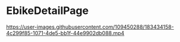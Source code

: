 # EbikeDetailPage



https://user-images.githubusercontent.com/109450288/183434158-4c299f85-1071-4de5-bb1f-44e9902db088.mp4

